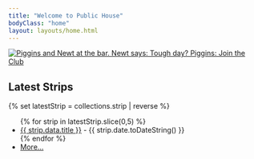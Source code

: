 ```yaml
---
title: "Welcome to Public House"
bodyClass: "home"
layout: layouts/home.html
---
```


<a href="{% set latestStrip = collections.strip | reverse %}{% for strip in latestStrip.slice(0,1) %}{{ strip.url | url }}{% endfor  %}">
  <img class="hero" src="/img/hero.png?version={{ site.time }}" alt="Piggins and Newt at the bar. Newt says: Tough day? Piggins: Join the Club">
</a>

## Latest Strips

{% set latestStrip = collections.strip | reverse %}
<ul>
  {% for strip in latestStrip.slice(0,5) %}
  <li><a href=" {{ strip.url | url }}  ">{{ strip.data.title }}</a> - {{ strip.date.toDateString() }}</li>
  {% endfor  %}
  <li><a href="/strips/" title="view all strips">More&hellip;</a></li>
</ul>
